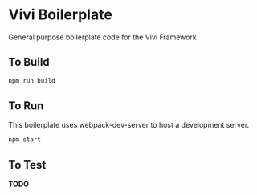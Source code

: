 # Vivi Boilerplate
General purpose boilerplate code for the Vivi Framework

## To Build
```bash
npm run build
```

## To Run
This boilerplate uses webpack-dev-server to host a development server.

```bash
npm start
```

## To Test
**TODO**